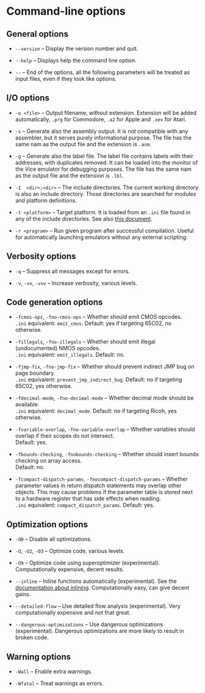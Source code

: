 # Command-line options

## General options

* `--version` – Display the version number and quit.

* `--help` – Displays help the command line option.

* `--` – End of the options, all the following parameters will be treated as input files, even if they look like options.

## I/O options

*  `-o <file>` – Output filename, without extension. Extension will be added automatically, `.prg` for Commodore, `.a2` for Apple and `.xex` for Atari.

* `-s` – Generate also the assembly output. It is not compatible with any assembler, but it serves purely informational purpose. The file has the same nam as the output file and the extension is `.asm`.

* `-g` – Generate also the label file. The label file contains labels with their addresses, with duplicates removed. It can be loaded into the monitor of the Vice emulator for debugging purposes. The file has the same nam as the output file and the extension is `.lbl`.

* `-I  <dir>;<dir>` – The include directories. The current working directory is also an include directory. Those directories are searched for modules and platform definitions.
 
* `-t <platform>` – Target platform. It is loaded from an `.ini` file found in any of the include directories. See also [this document](target-platforms.md).

* `-r <program>` – Run given program after successful compilation. Useful for automatically launching emulators without any external scripting.


## Verbosity options

 * `-q` – Suppress all messages except for errors.

* `-v`, `-vv`, `-vvv` – Increase verbosity, various levels.

## Code generation options

* `-fcmos-ops`, `-fno-cmos-ops` – Whether should emit CMOS opcodes.  
`.ini` equivalent: `emit_cmos`. Default: yes if targeting 65C02, no otherwise.

* `-fillegals`, `-fno-illegals` – Whether should emit illegal (undocumented) NMOS opcodes.  
`.ini` equivalent: `emit_illegals`. Default: no.

* `-fjmp-fix`, `-fno-jmp-fix` – Whether should prevent indirect JMP bug on page boundary.  
`.ini` equivalent: `prevent_jmp_indirect_bug`. Default: no if targeting 65C02, yes otherwise.
                    
* `-fdecimal-mode`, `-fno-decimal-mode` – Whether decimal mode should be available.  
`.ini` equivalent: `decimal_mode`. Default: no if targeting Ricoh, yes otherwise.

* `-fvariable-overlap`, `-fno-variable-overlap` – Whether variables should overlap if their scopes do not intersect.  
Default: yes.

* `-fbounds-checking`, `-fnobounds-checking` – Whether should insert bounds checking on array access.  
Default: no.

* `-fcompact-dispatch-params`, `-fnocompact-dispatch-params` – 
Whether parameter values in return dispatch statements may overlap other objects. 
This may cause problems if the parameter table is stored next to a hardware register that has side effects when reading.  
`.ini` equivalent: `compact_dispatch_params`. Default: yes.

## Optimization options

* `-O0` – Disable all optimizations.

* `-O`, `-O2`, `-O3` – Optimize code, various levels.

* `-O9` – Optimize code using superoptimizer (experimental). Computationally expensive, decent results.

* `--inline` – Inline functions automatically (experimental). See the [documentation about inlining](../abi/inlining.md). Computationally easy, can give decent gains.

* `--detailed-flow` – Use detailed flow analysis (experimental). Very computationally expensive and not that great.

* `--dangerous-optimizations` – Use dangerous optimizations (experimental). Dangerous optimizations are more likely to result in broken code.

## Warning options

* `-Wall` – Enable extra warnings.

* `-Wfatal` – Treat warnings as errors.
